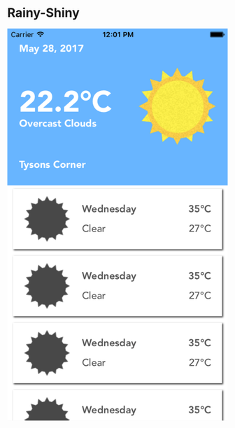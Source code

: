 # Rainy-Shiny
![Rainy-Shiny](https://raw.githubusercontent.com/aadityanarvekar/Rainy-Shiny/master/Rainy%20Shiny.png)
